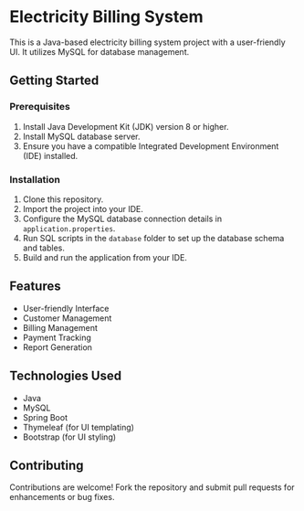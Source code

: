 # Electricity Billing System

This is a Java-based electricity billing system project with a user-friendly UI. It utilizes MySQL for database management.

## Getting Started

### Prerequisites

1. Install Java Development Kit (JDK) version 8 or higher.
2. Install MySQL database server.
3. Ensure you have a compatible Integrated Development Environment (IDE) installed.

### Installation

1. Clone this repository.
2. Import the project into your IDE.
3. Configure the MySQL database connection details in `application.properties`.
4. Run SQL scripts in the `database` folder to set up the database schema and tables.
5. Build and run the application from your IDE.

## Features

- User-friendly Interface
- Customer Management
- Billing Management
- Payment Tracking
- Report Generation

## Technologies Used

- Java
- MySQL
- Spring Boot
- Thymeleaf (for UI templating)
- Bootstrap (for UI styling)

## Contributing

Contributions are welcome! Fork the repository and submit pull requests for enhancements or bug fixes.

